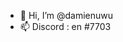 - 👋 Hi, I’m @damienuwu
- 📫 Discord : en #7703

<!---
damienuwu/damienuwu is a ✨ special ✨ repository because its `README.md` (this file) appears on your GitHub profile.
You can click the Preview link to take a look at your changes.
--->
